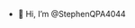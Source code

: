 - 👋 Hi, I’m @StephenQPA4044
  


<!---
StephenQPA4044/StephenQPA4044 is a ✨ special ✨ repository because its `README.md` (this file) appears on your GitHub profile.
You can click the Preview link to take a look at your changes.
--->
